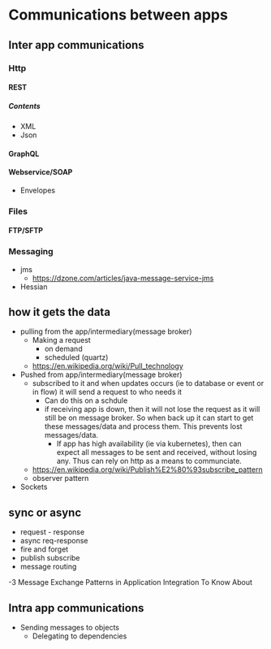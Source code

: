 # Communications between apps

## Inter app communications

### Http

#### REST

##### Contents

- XML
- Json

#### GraphQL

#### Webservice/SOAP

- Envelopes

### Files

#### FTP/SFTP

### Messaging

- jms
  - https://dzone.com/articles/java-message-service-jms
- Hessian

## how it gets the data

- pulling from the app/intermediary(message broker)
  - Making a request
    - on demand
    - scheduled (quartz)
  - https://en.wikipedia.org/wiki/Pull_technology
- Pushed from app/intermediary(message broker)
  - subscribed to it and when updates occurs (ie to database  or event or in flow) it will send a request to who needs it
    - Can do this on a schdule
    - if receiving app  is down, then it will not lose the request as it will still be on message broker. So when back up it can start to get these messages/data and process them. This prevents lost messages/data.
      - If app has high availability (ie via kubernetes), then can expect all messages to be sent and received, without losing any. Thus can rely on http as a means to communciate.
  - https://en.wikipedia.org/wiki/Publish%E2%80%93subscribe_pattern
  - observer pattern
- Sockets

## sync or async

- request - response
- async req-response
- fire and forget
- publish subscribe
- message routing

-3 Message Exchange Patterns in Application Integration To Know About
## Intra app communications

- Sending messages to objects
  - Delegating to dependencies
